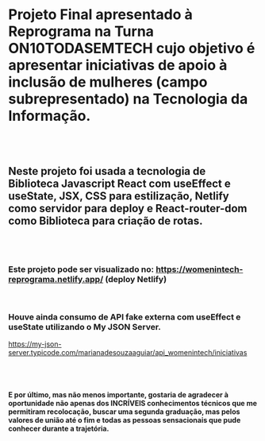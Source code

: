 # Projeto Final apresentado à Reprograma na Turna ON10TODASEMTECH cujo objetivo é apresentar iniciativas de apoio à inclusão de mulheres (campo subrepresentado) na Tecnologia da Informação.

<br>
<br>

## Neste projeto foi usada a tecnologia de Biblioteca Javascript React com useEffect e useState, JSX, CSS para estilização, Netlify como servidor para deploy e React-router-dom como Biblioteca para criação de rotas.

<br>
<br>

### Este projeto pode ser visualizado no: https://womenintech-reprograma.netlify.app/ (deploy Netlify) <br>
<br>

### Houve ainda consumo de API fake externa com useEffect e useState utilizando o My JSON Server.
https://my-json-server.typicode.com/marianadesouzaaguiar/api_womenintech/iniciativas

<br>
<br>

#### E por último, mas não menos importante, gostaria de agradecer à oportunidade não apenas dos INCRÍVEIS conhecimentos técnicos que me permitiram recolocação, buscar uma segunda graduação, mas pelos valores de união até o fim e todas as pessoas sensacionais que pude conhecer durante a trajetória. 


